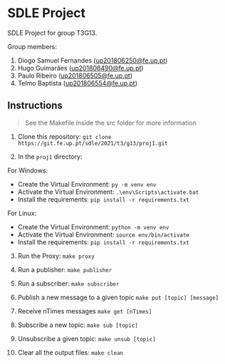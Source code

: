 # SDLE Project

SDLE Project for group T3G13.

Group members:

1. Diogo Samuel Fernandes (up201806250@fe.up.pt)
2. Hugo Guimarães (up201806490@fe.up.pt)
3. Paulo Ribeiro (up201806505@fe.up.pt)
4. Telmo Baptista (up201806554@fe.up.pt)

## Instructions 

> See the Makefile inside the src folder for more information

1. Clone this repository:
   `git clone https://git.fe.up.pt/sdle/2021/t3/g13/proj1.git`

2. In the `proj1` directory:

For Windows:

- Create the Virtual Environment: `py -m venv env`
- Activate the Virtual Environment: `.\env\Scripts\activate.bat`
- Install the requirements: `pip install -r requirements.txt`

For Linux:

- Create the Virtual Environment: `python -m venv env`
- Activate the Virtual Environment: `source env/bin/activate`
- Install the requirements: `pip install -r requirements.txt`

3. Run the Proxy:
   `make proxy`

4. Run a publisher:
   `make publisher`

5. Run a subscriber:
   `make subscriber`

6. Publish a new message to a given topic
   `make put [topic] [message] `

7. Receive nTimes messages
   `make get [nTimes]`

8. Subscribe a new topic:
   `make sub [topic]`

9. Unsubscribe a given topic:
   `make unsub [topic]`

10. Clear all the output files:
   `make clean`

